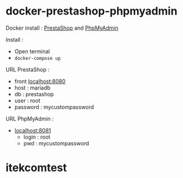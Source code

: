 # docker-prestashop-phpmyadmin
Docker install : [PrestaShop](https://hub.docker.com/r/prestashop/prestashop/) and [PhpMyAdmin](https://hub.docker.com/_/phpmyadmin)

Install :
- Open terminal
- ```docker-compose up```

URL PrestaShop :
- front [localhost:8080](http://localhost:8080)
- host : mariadb
- db : prestashop
- user : root
- password : mycustompassword

URL PhpMyAdmin :
- [localhost:8081](http://localhost:8081)
  - login : root
  - pwd : mycustompassword
# itekcomtest
